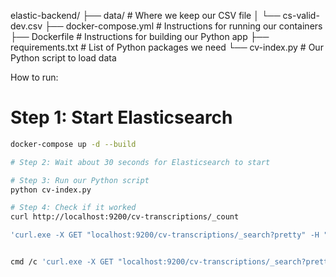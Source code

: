 elastic-backend/
├── data/                  # Where we keep our CSV file
│   └── cs-valid-dev.csv
├── docker-compose.yml     # Instructions for running our containers
├── Dockerfile            # Instructions for building our Python app
├── requirements.txt      # List of Python packages we need
└── cv-index.py          # Our Python script to load data


How to run:
# Step 1: Start Elasticsearch
```bash
docker-compose up -d --build

# Step 2: Wait about 30 seconds for Elasticsearch to start

# Step 3: Run our Python script
python cv-index.py

# Step 4: Check if it worked
curl http://localhost:9200/cv-transcriptions/_count

'curl.exe -X GET "localhost:9200/cv-transcriptions/_search?pretty" -H "Content-Type: application/json" -d @query.json'


cmd /c 'curl.exe -X GET "localhost:9200/cv-transcriptions/_search?pretty" -H "Content-Type: application/json" -d @query1.json'
```